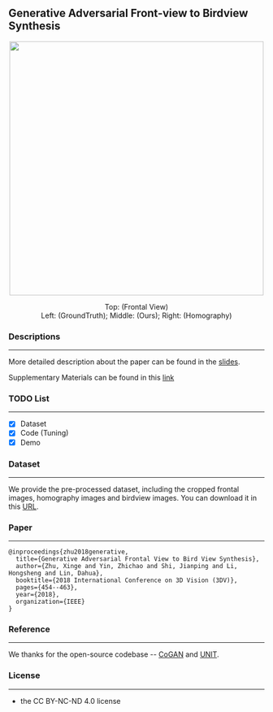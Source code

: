 
## Generative Adversarial Front-view to Birdview Synthesis

<p align="center">
<img src='images/demo3.gif' align="middle" width=500>
</p>
<p align="center">
Top: (Frontal View) <br>
Left: (GroundTruth); Middle: (Ours); Right: (Homography)
</p>

### Descriptions
-------------------------
More detailed description about the paper can be found in the [slides](https://docs.google.com/presentation/d/162e71cFoRQijT50qgtjVBzttMCENavcTIH2efsDezFw/edit?usp=sharing).

Supplementary Materials can be found in this [link](http://zhuxinge.me/zxg_css/img/supply_bird.pdf)



### TODO List
-------------------------
- [x] Dataset
- [x] Code (Tuning)
- [x] Demo

### Dataset
-------------------------
We provide the pre-processed dataset, including the cropped frontal images, homography images and birdview images.
You can download it in this [URL](https://drive.google.com/open?id=15b9eU10Rlm6BcBf995WweBIhGbz8CSaw).


### Paper
-------------------------
```
@inproceedings{zhu2018generative,
  title={Generative Adversarial Frontal View to Bird View Synthesis},
  author={Zhu, Xinge and Yin, Zhichao and Shi, Jianping and Li, Hongsheng and Lin, Dahua},
  booktitle={2018 International Conference on 3D Vision (3DV)},
  pages={454--463},
  year={2018},
  organization={IEEE}
}
```

### Reference
-------------------------
We thanks for the open-source codebase -- [CoGAN](https://github.com/mingyuliutw/CoGAN) and [UNIT](https://github.com/mingyuliutw/UNIT).

### License
-------------------------
- the CC BY-NC-ND 4.0 license
